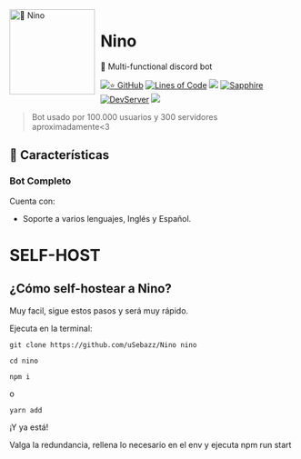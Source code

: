 <img width="150" height="150" align="left" style="float: left; margin: 0 10px 0 0;" alt="🌸 Nino" src="https://cdn.discordapp.com/avatars/887306474097881100/c44a6b17c041c81825dc8ebceae0e59f.webp?size=4096">
  
# Nino
🍂 Multi-functional discord bot

[![⭐ GitHub](https://img.shields.io/github/stars/uSebazz/Nino.svg?style=social&label=Stars&style=flat)](https://github.com/uSebazz/Nino/stargazers)
[![Lines of Code](https://sonarcloud.io/api/project_badges/measure?project=uSebazz_Nino&metric=ncloc)](https://sonarcloud.io/summary/new_code?id=uSebazz_Nino)
[![](https://img.shields.io/badge/discord.js-v13.6.0-blue.svg?logo=npm)](https://github.com/discordjs)
[![Sapphire](https://img.shields.io/npm/v/@sapphire/framework?color=crimson&logo=npm&style=flat-square)](https://www.npmjs.com/package/@sapphire/framework)
[![DevServer](https://discordapp.com/api/guilds/945033113673801799/widget.png?style=shield)](https://discord.gg/SbsFVV5dNG)
[![](https://img.shields.io/github/languages/top/uSebazz/Nino)]()
> Bot usado por 100.000 usuarios y 300 servidores aproximadamente<3

## 🌺 Características
  ### Bot Completo
  Cuenta con: 
 * Soporte a varios lenguajes, Inglés y Español.

# SELF-HOST
## ¿Cómo self-hostear a Nino?
Muy facil, sigue estos pasos y será muy rápido.

Ejecuta en la terminal:
```
git clone https://github.com/uSebazz/Nino nino
```

```
cd nino
```

```
npm i
```
o
```
yarn add
```

¡Y ya está!

Valga la redundancia, rellena lo necesario en el env y ejecuta npm run start
